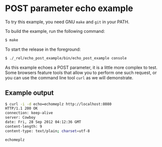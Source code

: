 POST parameter echo example
===========================

To try this example, you need GNU `make` and `git` in your PATH.

To build the example, run the following command:

``` bash
$ make
```

To start the release in the foreground:

``` bash
$ ./_rel/echo_post_example/bin/echo_post_example console
```

As this example echoes a POST parameter, it is a little more
complex to test. Some browsers feature tools that allow you
to perform one such request, or you can use the command line
tool `curl` as we will demonstrate.

Example output
--------------

``` bash
$ curl -i -d echo=echomeplz http://localhost:8080
HTTP/1.1 200 OK
connection: keep-alive
server: Cowboy
date: Fri, 28 Sep 2012 04:12:36 GMT
content-length: 9
content-type: text/plain; charset=utf-8

echomeplz
```
